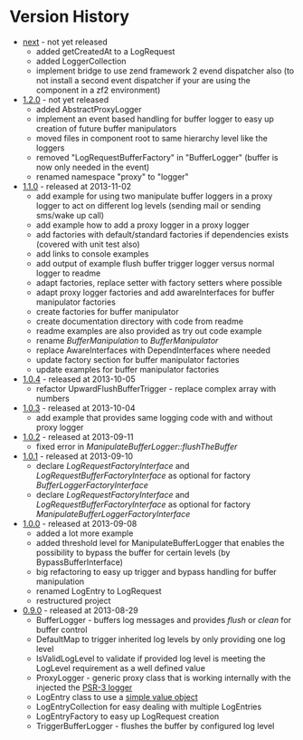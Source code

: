 # Version History

* [next](https://github.com/stevleibelt/php_component_proxy_logger) - not yet released
    * added getCreatedAt to a LogRequest
    * added LoggerCollection
    * implement bridge to use zend framework 2 evend dispatcher also (to not install a second event dispatcher if your are using the component in a zf2 environment)
* [1.2.0](https://github.com/stevleibelt/php_component_proxy_logger/tree/1.2.0) - not yet released
    * added AbstractProxyLogger
    * implement an event based handling for buffer logger to easy up creation of future buffer manipulators
    * moved files in component root to same hierarchy level like the loggers
    * removed "LogRequestBufferFactory" in "BufferLogger" (buffer is now only needed in the event)
    * renamed namespace "proxy" to "logger"
* [1.1.0](https://github.com/stevleibelt/php_component_proxy_logger/tree/1.1.0) - released at 2013-11-02
    * add example for using two manipulate buffer loggers in a proxy logger to act on different log levels (sending mail or sending sms/wake up call)
    * add example how to add a proxy logger in a proxy logger
    * add factories with default/standard factories if dependencies exists (covered with unit test also)
    * add links to console examples
    * add output of example flush buffer trigger logger versus normal logger to readme
    * adapt factories, replace setter with factory setters where possible
    * adapt proxy logger factories and add awareInterfaces for buffer manipulator factories
    * create factories for buffer manipulator
    * create documentation directory with code from readme
    * readme examples are also provided as try out code example
    * rename *BufferManipulation* to *BufferManipulator*
    * replace AwareInterfaces with DependInterfaces where needed
    * update factory section for buffer manipulator factories
    * update examples for buffer manipulator factories
* [1.0.4](https://github.com/stevleibelt/php_component_proxy_logger/tree/1.0.4) - released at 2013-10-05
    * refactor UpwardFlushBufferTrigger - replace complex array with numbers
* [1.0.3](https://github.com/stevleibelt/php_component_proxy_logger/tree/1.0.3) - released at 2013-10-04
    * add example that provides same logging code with and without proxy logger
* [1.0.2](https://github.com/stevleibelt/php_component_proxy_logger/tree/1.0.2) - released at 2013-09-11
    * fixed error in *ManipulateBufferLogger::flushTheBuffer*
* [1.0.1](https://github.com/stevleibelt/php_component_proxy_logger/tree/1.0.1) - released at 2013-09-10
    * declare *LogRequestFactoryInterface* and *LogRequestBufferFactoryInterface* as optional for factory *BufferLoggerFactoryInterface*
    * declare *LogRequestFactoryInterface* and *LogRequestBufferFactoryInterface* as optional for factory *ManipulateBufferLoggerFactoryInterface*
* [1.0.0](https://github.com/stevleibelt/php_component_proxy_logger/tree/1.0.0) - released at 2013-09-08
    * added a lot more example
    * added threshold level for ManipulateBufferLogger that enables the possibility to bypass the buffer for certain levels (by BypassBufferInterface)
    * big refactoring to easy up trigger and bypass handling for buffer manipulation
    * renamed LogEntry to LogRequest
    * restructured project
* [0.9.0](https://github.com/stevleibelt/php_component_proxy_logger/tree/0.9.0) - released at 2013-08-29
    * BufferLogger - buffers log messages and provides *flush* or *clean* for buffer control
    * DefaultMap to trigger inherited log levels by only providing one log level
    * IsValidLogLevel to validate if provided log level is meeting the LogLevel requirement as a well defined value
    * ProxyLogger - generic proxy class that is working internally with the injected the [PSR-3 logger](https://github.com/php-fig/log)
    * LogEntry class to use a [simple value object](http://en.wikipedia.org/wiki/Data_Transfer_Object)
    * LogEntryCollection for easy dealing with multiple LogEntries
    * LogEntryFactory to easy up LogRequest creation
    * TriggerBufferLogger - flushes the buffer by configured log level
